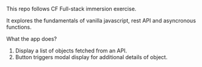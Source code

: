 This repo follows CF Full-stack immersion exercise.

It explores the fundamentals of vanilla javascript, rest API and asyncronous functions. 

What the app does?

1) Display a list of objects fetched from an API.
2) Button triggers modal display for additional details of object.
